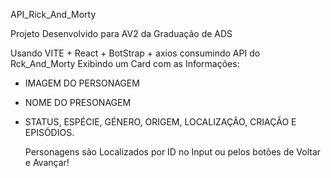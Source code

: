 API_Rick_And_Morty

Projeto Desenvolvido para AV2 da Graduação de ADS

Usando VITE + React + BotStrap + axios
consumindo API do Rck_And_Morty
Exibindo um Card com as Informações:
* IMAGEM DO PERSONAGEM
* NOME DO PRESONAGEM
* STATUS, ESPÉCIE, GÉNERO, ORIGEM, LOCALIZAÇÃO, CRIAÇÃO E EPISÓDIOS.

  Personagens são Localizados por ID no Input
  ou pelos botões de Voltar e Avançar!
